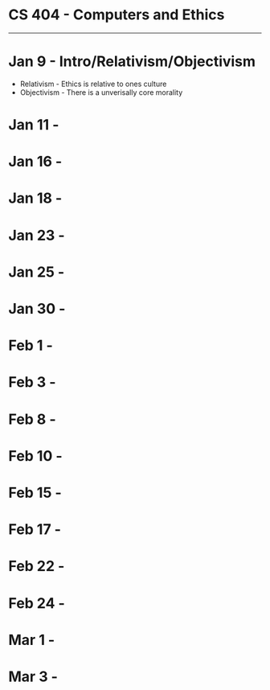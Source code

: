 # CS 404 - Computers and Ethics
---

# Jan 9 - Intro/Relativism/Objectivism
* Relativism - Ethics is relative to ones culture
* Objectivism - There is a unverisally core morality

# Jan 11 -

# Jan 16 -

# Jan 18 -

# Jan 23 -

# Jan 25 -

# Jan 30 -

# Feb 1 -

# Feb 3 - 

# Feb 8 - 

# Feb 10 -

# Feb 15 - 

# Feb 17 - 

# Feb 22 - 

# Feb 24 - 

# Mar 1 -

# Mar 3 - 
